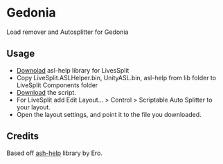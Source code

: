 # Gedonia
Load remover and Autosplitter for Gedonia

## Usage
* [Downolad](https://github.com/just-ero/asl-help/archive/refs/heads/main.zip) asl-help library for LivesSplit
* Copy LiveSplit.ASLHelper.bin, UnityASL.bin, asl-help from lib folder to LiveSplit Components folder 
* [Download](https://raw.githubusercontent.com/c0y0tl/asl/main/gedonia/gedonia.asl) the script.
* For LiveSplit add Edit Layout... > Control > Scriptable Auto Splitter to your layout.
* Open the layout settings, and point it to the file you downloaded.

## Credits
Based off [ash-help](https://github.com/just-ero/asl-help) library by Ero.
